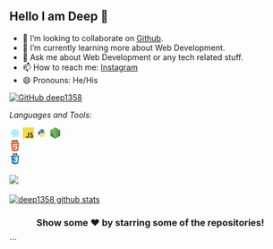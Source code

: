 ## Hello I am  Deep 👋


- 👯 I’m looking to collaborate on [Github](https://github.com/deep1358).
- 🌱 I’m currently learning more about Web Development.
- 💬 Ask me about Web Development or any tech related stuff.
- 📫 How to reach me: [Instagram ](https://www.instagram.com/_.deep7._/) 
- 😄 Pronouns: He/His

[![GitHub deep1358](https://img.shields.io/github/followers/deep1358?label=follow&style=social)](https://github.com/deep1358)



*Languages and Tools:*  


<code><img height="20" src="https://raw.githubusercontent.com/github/explore/80688e429a7d4ef2fca1e82350fe8e3517d3494d/topics/react/react.png"></code>
<code><img height="20" src="https://raw.githubusercontent.com/github/explore/80688e429a7d4ef2fca1e82350fe8e3517d3494d/topics/javascript/javascript.png"></code>
<code><img height="20" src="https://raw.githubusercontent.com/github/explore/80688e429a7d4ef2fca1e82350fe8e3517d3494d/topics/python/python.png"></code>
<code><img height="20" src="https://raw.githubusercontent.com/github/explore/80688e429a7d4ef2fca1e82350fe8e3517d3494d/topics/nodejs/nodejs.png"></code>    
<code><img height="20" src="https://raw.githubusercontent.com/github/explore/80688e429a7d4ef2fca1e82350fe8e3517d3494d/topics/html/html.png"></code>   
<code><img height="20" src="https://raw.githubusercontent.com/github/explore/80688e429a7d4ef2fca1e82350fe8e3517d3494d/topics/css/css.png"></code>  


<a href="https://github.com/deep1358">
  <img align="center" src="https://github-readme-stats.vercel.app/api/top-langs/?username=deep1358&theme=radical&hide_langs_below=1" />
</a>
<br />
<br />
<a href="https://github.com/deep1358">
 <img align="center" src="https://github-readme-stats.vercel.app/api?username=deep1358&show_icons=true&theme=radical&line_height=27" alt="deep1358 github stats"/>
</a>



<div align="center">

### Show some ❤️ by starring some of the repositories!

</div>
```
